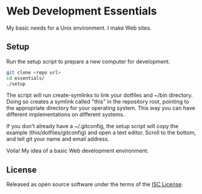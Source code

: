 # Web Development Essentials

My basic needs for a Unix environment.  I make Web sites.

## Setup

Run the setup script to prepare a new computer for development.

~~~ sh
git clone <repo url>
cd essentials/
./setup
~~~

The script will run create-symlinks to link your dotfiles and ~/bin directory.
Doing so creates a symlink called "this" in the repository root, pointing to
the appropriate directory for your operating system.  This way you can have
different implementations on different systems.

If you don't already have a ~/.gitconfig, the setup script will copy the example
(this/dotfiles/gitconfig) and open a text editor.  Scroll to the bottom, and
tell git your name and email address.

Voila!  My idea of a basic Web development environment.

## License

Released as open source software under the terms of the [ISC License](https://en.wikipedia.org/wiki/ISC_license).
